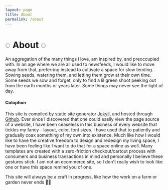 ```yaml
---
layout: page
title: About
permalink: /about
---
```


<div>
  <div class="post-heading">
    <h1 class="post-title"> ◌ About ◌ </h1>
    <p> An aggregation of the many things i love, am inspired by, and preoccupied with. In an age where we are all used to newsfeeds, I would like to move away from that, preferring instead to cultivate a space for slow tending. Sowing seeds, watering them, and letting them grow at their own time. Some seeds we sow and forget, only to find a lil green shoot peeking out from the earth months or years later. Some things may never see the light of day. </p>
    
  <h4>Colophon</h4>
  <p> This site is compiled by static site generator <a href="https://jekyllrb.com/">Jekyll</a>, and hosted through <a href="https://github.com/">Github</a>. Ever since I discovered that one could easily view the page source of a website, I have been ceaseless in this business of every website that tickles my fancy - layout, color, font sizes. I have used that to patiently and gradually coax something of my own into existence. Much like how I would like to have the creative freedom to design and redesign my living space, I have been feeling like I want to do that for a space online as well. Many templates are created with a zero-friction checkout/cartout process with consumers and business transactions in mind and personally I believe these gestures stick. I am not an ecommerce site, so I don't really wish to look like one or have this space remind you of one. </p>
    
  <p> This site will always be a craft in progress, like how the work on a farm or garden never ends 🧑‍🌾 </p>
  </div>
</div>



